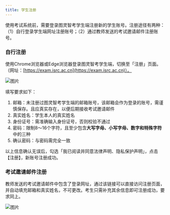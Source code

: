 ```yaml
---
title: 学生注册
---
```


使用考试系统前，需要登录图灵智考学生端注册新的学生账号。注册途径有两种：（1）自行登录学生端网址注册账号；（2）通过教师发送的考试邀请邮件注册账号。

### 自行注册

使用Chrome浏览器或Edge浏览器登录图灵智考学生端，切换至「注册」页面。（网址：[https://exam.isrc.ac.cn](https://exam.isrc.ac.cn)）。

![图片](/img/guide/8-1.png)


填写要求如下：

1. 邮箱：未注册过图灵智考学生端的邮箱账号，该邮箱会作为登录的账号，需谨慎保存。且应真实存在，以便后期接收考试邀请邮件
2. 真实姓名：学生本人的真实姓名
3. 身份证号：需准确输入身份证号，否则校验不通过
4. 密码：限制8～16个字符，且至少包含**大写字母、小写字母、数字和特殊字符**中的三种
5. 确认密码：与密码需完全一致

以上信息确认无误后，勾选「我已阅读并同意法律声明、隐私保护声明」，点击【注册】，新账号注册成功。

### 考试邀请邮件注册

教师发送的考试邀请邮件中包含了登录网址，通过该链接可以直接访问注册页面，并自动填充邮箱和真实姓名，不可更改。考生只需补充其余信息即可注册成功，要求同上。

![图片](/img/guide/8-2.png)


